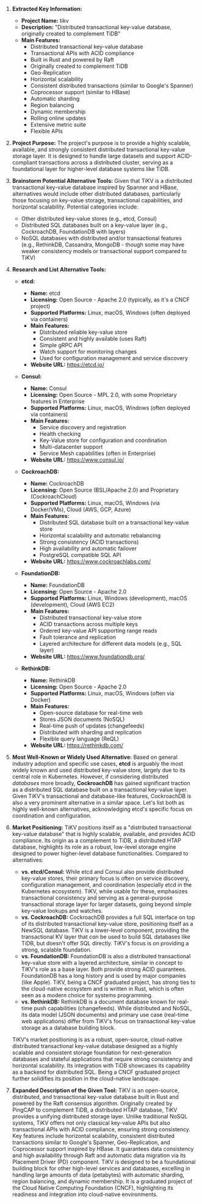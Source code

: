 1.  **Extracted Key Information:**
    *   **Project Name:** tikv
    *   **Description:** "Distributed transactional key-value database, originally created to complement TiDB"
    *   **Main Features:**
        *   Distributed transactional key-value database
        *   Transactional APIs with ACID compliance
        *   Built in Rust and powered by Raft
        *   Originally created to complement TiDB
        *   Geo-Replication
        *   Horizontal scalability
        *   Consistent distributed transactions (similar to Google's Spanner)
        *   Coprocessor support (similar to HBase)
        *   Automatic sharding
        *   Region balancing
        *   Dynamic membership
        *   Rolling online updates
        *   Extensive metric suite
        *   Flexible APIs

2.  **Project Purpose:**
    The project's purpose is to provide a highly scalable, available, and strongly consistent distributed transactional key-value storage layer. It is designed to handle large datasets and support ACID-compliant transactions across a distributed cluster, serving as a foundational layer for higher-level database systems like TiDB.

3.  **Brainstorm Potential Alternative Tools:**
    Given that TiKV is a distributed transactional key-value database inspired by Spanner and HBase, alternatives would include other distributed databases, particularly those focusing on key-value storage, transactional capabilities, and horizontal scalability. Potential categories include:
    *   Other distributed key-value stores (e.g., etcd, Consul)
    *   Distributed SQL databases built on a key-value layer (e.g., CockroachDB, FoundationDB with layers)
    *   NoSQL databases with distributed and/or transactional features (e.g., RethinkDB, Cassandra, MongoDB - though some may have weaker consistency models or transactional support compared to TiKV)

4.  **Research and List Alternative Tools:**

    *   **etcd:**
        *   **Name:** etcd
        *   **Licensing:** Open Source - Apache 2.0 (typically, as it's a CNCF project)
        *   **Supported Platforms:** Linux, macOS, Windows (often deployed via containers)
        *   **Main Features:**
            *   Distributed reliable key-value store
            *   Consistent and highly available (uses Raft)
            *   Simple gRPC API
            *   Watch support for monitoring changes
            *   Used for configuration management and service discovery
        *   **Website URL:** https://etcd.io/

    *   **Consul:**
        *   **Name:** Consul
        *   **Licensing:** Open Source - MPL 2.0, with some Proprietary features in Enterprise
        *   **Supported Platforms:** Linux, macOS, Windows (often deployed via containers)
        *   **Main Features:**
            *   Service discovery and registration
            *   Health checking
            *   Key-Value store for configuration and coordination
            *   Multi-datacenter support
            *   Service Mesh capabilities (often in Enterprise)
        *   **Website URL:** https://www.consul.io/

    *   **CockroachDB:**
        *   **Name:** CockroachDB
        *   **Licensing:** Open Source (BSL/Apache 2.0) and Proprietary (CockroachCloud)
        *   **Supported Platforms:** Linux, macOS, Windows (via Docker/VMs), Cloud (AWS, GCP, Azure)
        *   **Main Features:**
            *   Distributed SQL database built on a transactional key-value store
            *   Horizontal scalability and automatic rebalancing
            *   Strong consistency (ACID transactions)
            *   High availability and automatic failover
            *   PostgreSQL compatible SQL API
        *   **Website URL:** https://www.cockroachlabs.com/

    *   **FoundationDB:**
        *   **Name:** FoundationDB
        *   **Licensing:** Open Source - Apache 2.0
        *   **Supported Platforms:** Linux, Windows (development), macOS (development), Cloud (AWS EC2)
        *   **Main Features:**
            *   Distributed transactional key-value store
            *   ACID transactions across multiple keys
            *   Ordered key-value API supporting range reads
            *   Fault tolerance and replication
            *   Layered architecture for different data models (e.g., SQL layer)
        *   **Website URL:** https://www.foundationdb.org/

    *   **RethinkDB:**
        *   **Name:** RethinkDB
        *   **Licensing:** Open Source - Apache 2.0
        *   **Supported Platforms:** Linux, macOS, Windows (often via Docker)
        *   **Main Features:**
            *   Open-source database for real-time web
            *   Stores JSON documents (NoSQL)
            *   Real-time push of updates (changefeeds)
            *   Distributed with sharding and replication
            *   Flexible query language (ReQL)
        *   **Website URL:** https://rethinkdb.com/

5.  **Most Well-Known or Widely Used Alternative:**
    Based on general industry adoption and specific use cases, **etcd** is arguably the most widely known and used distributed key-value store, largely due to its central role in Kubernetes. However, if considering distributed *databases* more broadly, **CockroachDB** has gained significant traction as a distributed SQL database built on a transactional key-value layer. Given TiKV's transactional and database-like features, CockroachDB is also a very prominent alternative in a similar space. Let's list both as highly well-known alternatives, acknowledging etcd's specific focus on coordination and configuration.

6.  **Market Positioning:**
    TiKV positions itself as a "distributed transactional key-value database" that is highly scalable, available, and provides ACID compliance. Its origin as a complement to TiDB, a distributed HTAP database, highlights its role as a robust, low-level storage engine designed to power higher-level database functionalities.
    Compared to alternatives:
    *   **vs. etcd/Consul:** While etcd and Consul also provide distributed key-value stores, their primary focus is often on service discovery, configuration management, and coordination (especially etcd in the Kubernetes ecosystem). TiKV, while usable for these, emphasizes transactional consistency and serving as a general-purpose transactional storage layer for larger datasets, going beyond simple key-value lookups and watches.
    *   **vs. CockroachDB:** CockroachDB provides a full SQL interface on top of its distributed transactional key-value store, positioning itself as a NewSQL database. TiKV is a lower-level component, providing the transactional KV layer that *can* be used to build SQL databases like TiDB, but doesn't offer SQL directly. TiKV's focus is on providing a strong, scalable foundation.
    *   **vs. FoundationDB:** FoundationDB is also a distributed transactional key-value store with a layered architecture, similar in concept to TiKV's role as a base layer. Both provide strong ACID guarantees. FoundationDB has a long history and is used by major companies (like Apple). TiKV, being a CNCF graduated project, has strong ties to the cloud-native ecosystem and is written in Rust, which is often seen as a modern choice for systems programming.
    *   **vs. RethinkDB:** RethinkDB is a document database known for real-time push capabilities (changefeeds). While distributed and NoSQL, its data model (JSON documents) and primary use case (real-time web applications) differ from TiKV's focus on transactional key-value storage as a database building block.

    TiKV's market positioning is as a robust, open-source, cloud-native distributed transactional key-value database designed as a highly scalable and consistent storage foundation for next-generation databases and stateful applications that require strong consistency and horizontal scalability. Its integration with TiDB showcases its capability as a backend for distributed SQL. Being a CNCF graduated project further solidifies its position in the cloud-native landscape.

7.  **Expanded Description of the Given Tool:**
    TiKV is an open-source, distributed, and transactional key-value database built in Rust and powered by the Raft consensus algorithm. Originally created by PingCAP to complement TiDB, a distributed HTAP database, TiKV provides a unifying distributed storage layer. Unlike traditional NoSQL systems, TiKV offers not only classical key-value APIs but also transactional APIs with ACID compliance, ensuring strong consistency. Key features include horizontal scalability, consistent distributed transactions similar to Google's Spanner, Geo-Replication, and Coprocessor support inspired by HBase. It guarantees data consistency and high availability through Raft and automatic data migration via its Placement Driver (PD) component. TiKV is designed to be a foundational building block for other high-level services and databases, excelling in handling large amounts of data (petabytes) with automatic sharding, region balancing, and dynamic membership. It is a graduated project of the Cloud Native Computing Foundation (CNCF), highlighting its readiness and integration into cloud-native environments.